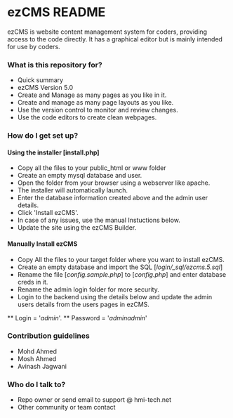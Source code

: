 # ezCMS README #

ezCMS is website content management system for coders, providing access to the code directly. 
It has a graphical editor but is mainly intended for use by coders.

### What is this repository for? ###

* Quick summary
* ezCMS Version 5.0
* Create and Manage as many pages as you like in it.
* Create and manage as many page layouts as you like.
* Use the version control to monitor and review changes.
* Use the code editors to create clean webpages.

### How do I get set up? ###

#### Using the installer [install.php] ####

* Copy all the files to your public_html or www folder
* Create an empty mysql database and user.
* Open the folder from your browser using a webserver like apache.
* The installer will automatically launch.
* Enter the database information created above and the admin user details.
* Click 'Install ezCMS'.
* In case of any issues, use the manual Instuctions below.
* Update the site using the ezCMS Builder.

#### Manually Install ezCMS ####

* Copy All the files to your target folder where you want to install ezCMS.
* Create an empty database and import the SQL [*login/_sql/ezcms.5.sql*]
* Rename the file [*config.sample.php*] to [*config.php*] and enter database creds in it.
* Rename the admin login folder for more security.
* Login to the backend using the details below and update the admin users details from the users pages in ezCMS.
	
** Login = '*admin*'.
** Password = '*adminadmin*'


### Contribution guidelines ###

* Mohd Ahmed
* Mosh Ahmed
* Avinash Jagwani

### Who do I talk to? ###

* Repo owner or send email to support @ hmi-tech.net
* Other community or team contact
